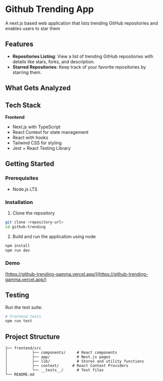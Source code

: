 # Github Trending App
A next.js based web application that lists trending GitHub repositories and enables users to star them
## Features

- **Repositories Listing**: View a list of trending GitHub repositories with details like stars, forks, and description.
- **Starred Repositories**: Keep track of your favorite repositories by starring them.

## What Gets Analyzed


## Tech Stack

**Frontend**
- Next.js with TypeScript
- React Context for state management
- React with hooks
- Tailwind CSS for styling
- Jest + React Testing Library


## Getting Started

### Prerequisites
- Node.js LTS
### Installation

1. Clone the repository
```bash
git clone <repository-url>
cd github-trending
```

2. Build and run the application using node
```bash
npm install
npm run dev
```
### Demo

[https://github-trending-gamma.vercel.app/](https://github-trending-gamma.vercel.app/)



## Testing

Run the test suite:
```bash
# Frontend tests
npm run test
```

## Project Structure

```
├── frontend/src
│           ├── components/     # React components
│           ├── app/            # Next.js pages
│           ├── lib/            # Stores and utility functions
│           ├── context/      # React Context Providers
│           └── __tests__/      # Test files
└── README.md
```

